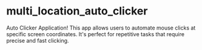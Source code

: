 # multi_location_auto_clicker
Auto Clicker Application! This app allows users to automate mouse clicks at specific screen coordinates. It's perfect for repetitive tasks that require precise and fast clicking.
